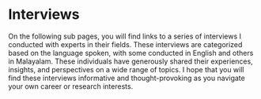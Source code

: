 # Interviews

On the following sub pages, you will find links to a series of interviews I conducted with experts in their fields. These interviews are categorized based on the language spoken, with some conducted in English and others in Malayalam. These individuals have generously shared their experiences, insights, and perspectives on a wide range of topics. I hope that you will find these interviews informative and thought-provoking as you navigate your own career or research interests.
